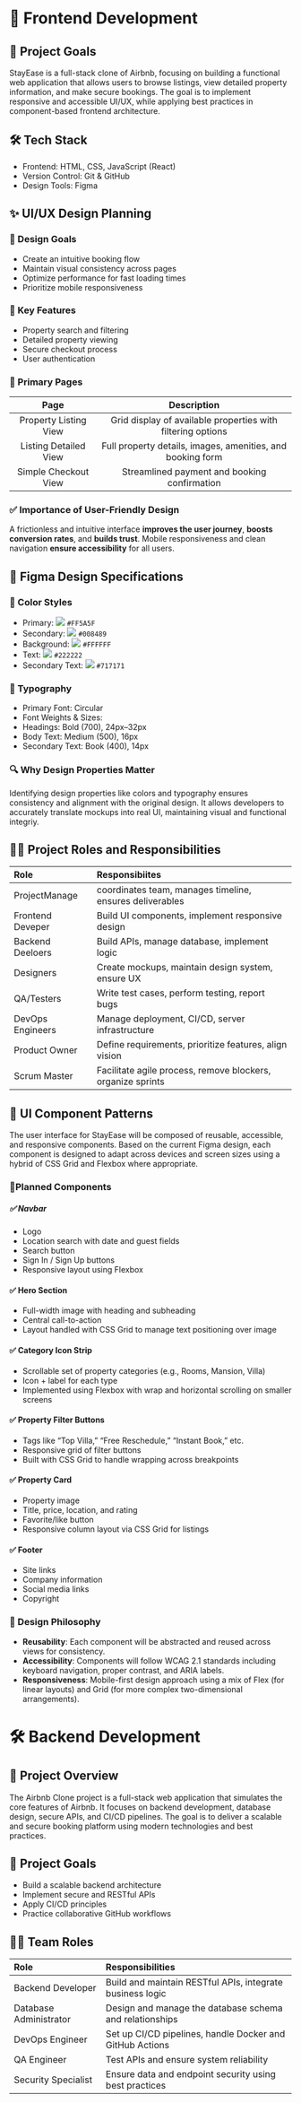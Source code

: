 # 🧩 Frontend Development 

## 📌 Project Goals
StayEase is a full-stack clone of Airbnb, focusing on building a functional web application that allows users to browse listings, view detailed property information, and make secure bookings. The goal is to implement responsive and accessible UI/UX, while applying best practices in component-based frontend architecture.



## 🛠 Tech Stack
* Frontend: HTML, CSS, JavaScript (React)
* Version Control: Git & GitHub
* Design Tools: Figma



## ✨ UI/UX Design Planning


### 🎯 Design Goals
* Create an intuitive booking flow
* Maintain visual consistency across pages
* Optimize performance for fast loading times
* Prioritize mobile responsiveness

### 🌟 Key Features
* Property search and filtering
* Detailed property viewing
* Secure checkout process
* User authentication

### 📄 Primary Pages
|Page|	Description|
| :--------------------: | :--------------------------------------------------------------: |
| Property Listing View  | Grid display of available properties with filtering options      |
| Listing Detailed View  | Full property details, images, amenities, and booking form       |
| Simple Checkout View   | Streamlined payment and booking confirmation                     |

### ✅ Importance of User-Friendly Design
A frictionless and intuitive interface **improves the user journey**, **boosts conversion rates**, and **builds trust**. Mobile responsiveness and clean navigation **ensure accessibility** for all users.



## 🎨 Figma Design Specifications


### 🎨 Color Styles
* Primary: ![](https://placehold.co/15x15/FF5A5F/FF5A5F.png) `#FF5A5F`
* Secondary: ![](https://placehold.co/15x15/008489/008489.png) `#008489`
* Background: ![](https://placehold.co/15x15/FFFFFF/FFFFFF.png) `#FFFFFF`
* Text: ![](https://placehold.co/15x15/222222/222222.png) `#222222`
* Secondary Text: ![](https://placehold.co/15x15/717171/717171.png) `#717171`

### 📝 Typography
* Primary Font: Circular
* Font Weights & Sizes:
* Headings: Bold (700), 24px–32px
* Body Text: Medium (500), 16px
* Secondary Text: Book (400), 14px

### 🔍 Why Design Properties Matter
Identifying design properties like colors and typography ensures consistency and alignment with the original design. It allows developers to accurately translate mockups into real UI, maintaining visual and functional integriy.



## 🧑‍💻 Project Roles and Responsibilities
|       **Role**	   |                      **Responsibiites**                             |
| :------------------- | :------------------------------------------------------------------ |
| ProjectManage        |    coordinates team, manages timeline, ensures deliverables         |
| Frontend Deveper     |	Build UI components, implement responsive design                 |
| Backend Deeloers     |	Build APIs, manage database, implement logic                     |
| Designers            |    Create mockups, maintain design system, ensure UX                |
| QA/Testers           |	Write test cases, perform testing, report bugs                   |
| DevOps Engineers     |	Manage deployment, CI/CD, server infrastructure                  |
| Product Owner        |	Define requirements, prioritize features, align vision           |
| Scrum Master         |	Facilitate agile process, remove blockers, organize sprints      |



## 🧩 UI Component Patterns
The user interface for StayEase will be composed of reusable, accessible, and responsive components. Based on the current Figma design, each component is designed to adapt across devices and screen sizes using a hybrid of CSS Grid and Flexbox where appropriate.


### 🔧Planned Components

##### ✅ Navbar
* Logo
* Location search with date and guest fields
* Search button
* Sign In / Sign Up buttons
* Responsive layout using Flexbox

#### ✅ Hero Section
* Full-width image with heading and subheading
* Central call-to-action
* Layout handled with CSS Grid to manage text positioning over image

#### ✅ Category Icon Strip
* Scrollable set of property categories (e.g., Rooms, Mansion, Villa)
* Icon + label for each type
* Implemented using Flexbox with wrap and horizontal scrolling on smaller screens

#### ✅ Property Filter Buttons
* Tags like “Top Villa,” “Free Reschedule,” “Instant Book,” etc.
* Responsive grid of filter buttons
* Built with CSS Grid to handle wrapping across breakpoints

#### ✅ Property Card
* Property image
* Title, price, location, and rating
* Favorite/like button
* Responsive column layout via CSS Grid for listings

#### ✅ Footer
* Site links
* Company information
* Social media links
* Copyright

### 🧠 Design Philosophy
* **Reusability**: Each component will be abstracted and reused across views for consistency.
* **Accessibility**: Components will follow WCAG 2.1 standards including keyboard navigation, proper contrast, and ARIA labels.
* **Responsiveness**: Mobile-first design approach using a mix of Flex (for linear layouts) and Grid (for more complex two-dimensional arrangements).



# 🛠️ Backend Development  


## 📌 Project Overview
The Airbnb Clone project is a full-stack web application that simulates the core features of Airbnb. It focuses on backend development, database design, secure APIs, and CI/CD pipelines. The goal is to deliver a scalable and secure booking platform using modern technologies and best practices.

## 🎯 Project Goals
- Build a scalable backend architecture
- Implement secure and RESTful APIs
- Apply CI/CD principles
- Practice collaborative GitHub workflows

## 🧑‍💻 Team Roles
|        **Role**        |                   **Responsibilities**                    |
| :--------------------- | :-------------------------------------------------------- |
| Backend Developer      | Build and maintain RESTful APIs, integrate business logic |
| Database Administrator | Design and manage the database schema and relationships   |
| DevOps Engineer        | Set up CI/CD pipelines, handle Docker and GitHub Actions  |
| QA Engineer            | Test APIs and ensure system reliability                   |
| Security Specialist    | Ensure data and endpoint security using best practices    |